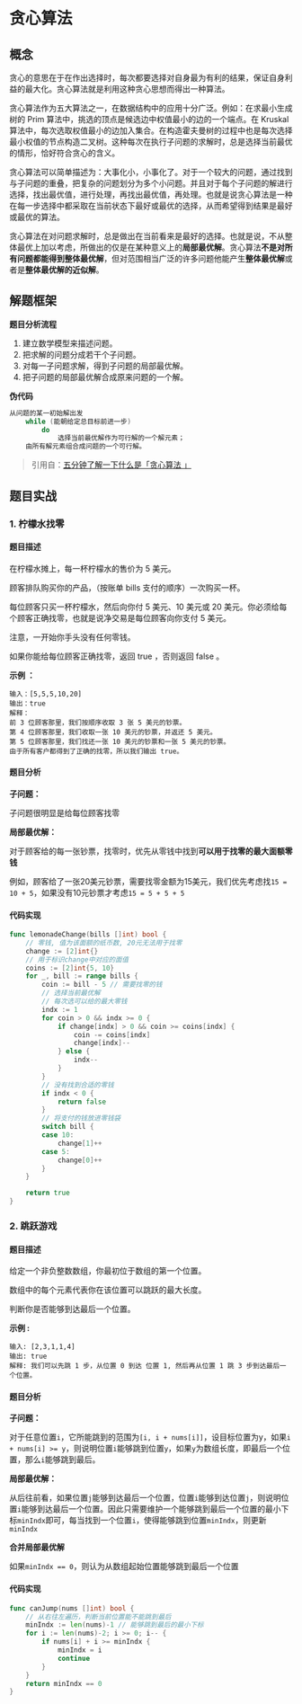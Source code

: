 # 贪心算法

## 概念

贪心的意思在于在作出选择时，每次都要选择对自身最为有利的结果，保证自身利益的最大化。贪心算法就是利用这种贪心思想而得出一种算法。 

贪心算法作为五大算法之一，在数据结构中的应用十分广泛。例如：在求最小生成树的 Prim 算法中，挑选的顶点是候选边中权值最小的边的一个端点。在 Kruskal 算法中，每次选取权值最小的边加入集合。在构造霍夫曼树的过程中也是每次选择最小权值的节点构造二叉树。这种每次在执行子问题的求解时，总是选择当前最优的情形，恰好符合贪心的含义。 

贪心算法可以简单描述为：大事化小，小事化了。对于一个较大的问题，通过找到与子问题的重叠，把复杂的问题划分为多个小问题。并且对于每个子问题的解进行选择，找出最优值，进行处理，再找出最优值，再处理。也就是说贪心算法是一种在每一步选择中都采取在当前状态下最好或最优的选择，从而希望得到结果是最好或最优的算法。

贪心算法在对问题求解时，总是做出在当前看来是最好的选择。也就是说，不从整体最优上加以考虑，所做出的仅是在某种意义上的**局部最优解**。贪心算法**不是对所有问题都能得到整体最优解**，但对范围相当广泛的许多问题他能产生**整体最优解**或者是**整体最优解的近似解**。

## 解题框架

**题目分析流程**

1. 建立数学模型来描述问题。
2. 把求解的问题分成若干个子问题。
3. 对每一子问题求解，得到子问题的局部最优解。
4. 把子问题的局部最优解合成原来问题的一个解。 

**伪代码**

```java
从问题的某一初始解出发
    while (能朝给定总目标前进一步) 
        do
            选择当前最优解作为可行解的一个解元素；
    由所有解元素组合成问题的一个可行解。
```

> 引用自：[五分钟了解一下什么是「贪心算法 」]( https://www.cxyxiaowu.com/852.html )

## 题目实战

### 1. 柠檬水找零

#### 题目描述

在柠檬水摊上，每一杯柠檬水的售价为 5 美元。

顾客排队购买你的产品，（按账单 bills 支付的顺序）一次购买一杯。

每位顾客只买一杯柠檬水，然后向你付 5 美元、10 美元或 20 美元。你必须给每个顾客正确找零，也就是说净交易是每位顾客向你支付 5 美元。

注意，一开始你手头没有任何零钱。

如果你能给每位顾客正确找零，返回 true ，否则返回 false 。

**示例 ：**

```
输入：[5,5,5,10,20]
输出：true
解释：
前 3 位顾客那里，我们按顺序收取 3 张 5 美元的钞票。
第 4 位顾客那里，我们收取一张 10 美元的钞票，并返还 5 美元。
第 5 位顾客那里，我们找还一张 10 美元的钞票和一张 5 美元的钞票。
由于所有客户都得到了正确的找零，所以我们输出 true。
```



#### 题目分析

**子问题：**

子问题很明显是给每位顾客找零

**局部最优解：**

对于顾客给的每一张钞票，找零时，优先从零钱中找到**可以用于找零的最大面额零钱**

例如，顾客给了一张20美元钞票，需要找零金额为15美元，我们优先考虑找`15 = 10 + 5`，如果没有10元钞票才考虑`15 = 5 + 5 + 5`

#### 代码实现

```go
func lemonadeChange(bills []int) bool {
    // 零钱, 值为该面额的纸币数, 20元无法用于找零
    change := [2]int{}
    // 用于标识change中对应的面值
    coins := [2]int{5, 10}
    for _, bill := range bills {
        coin := bill - 5 // 需要找零的钱
        // 选择当前最优解
        // 每次选可以给的最大零钱
        indx := 1
        for coin > 0 && indx >= 0 {
            if change[indx] > 0 && coin >= coins[indx] {
                coin -= coins[indx]
                change[indx]--
            } else {
                indx--
            }
        }
        // 没有找到合适的零钱
        if indx < 0 {
            return false
        }
        // 将支付的钱放进零钱袋
        switch bill {
        case 10:
            change[1]++
        case 5:
            change[0]++
        }
    }

    return true
}
```

### 2. 跳跃游戏

#### 题目描述

给定一个非负整数数组，你最初位于数组的第一个位置。

数组中的每个元素代表你在该位置可以跳跃的最大长度。

判断你是否能够到达最后一个位置。

**示例 :**

```
输入: [2,3,1,1,4]
输出: true
解释: 我们可以先跳 1 步，从位置 0 到达 位置 1, 然后再从位置 1 跳 3 步到达最后一个位置。
```



#### 题目分析

**子问题：**

对于任意位置`i`，它所能跳到的范围为`[i, i + nums[i]]`，设目标位置为y，如果`i + nums[i] >= y`，则说明位置`i`能够跳到位置`y`，如果`y`为数组长度，即最后一个位置，那么`i`能够跳到最后。

**局部最优解：**

从后往前看，如果位置`j`能够到达最后一个位置，位置`i`能够到达位置`j`，则说明位置`i`能够到达最后一个位置。因此只需要维护一个能够跳到最后一个位置的最小下标`minIndx`即可，每当找到一个位置`i`，使得能够跳到位置`minIndx`，则更新`minIndx`

**合并局部最优解**

如果`minIndx == 0`，则认为从数组起始位置能够跳到最后一个位置

#### 代码实现

```go
func canJump(nums []int) bool {
	// 从右往左遍历，判断当前位置能不能跳到最后
	minIndx := len(nums)-1 // 能够跳到最后的最小下标
	for i := len(nums)-2; i >= 0; i-- {
		if nums[i] + i >= minIndx {
			minIndx = i
			continue
		}
	}
	return minIndx == 0
}
```


